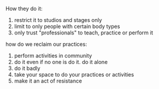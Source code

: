 How they do it:

1. restrict it to studios and stages only
2. limit to only people with certain body types
3. only trust "professionals" to teach, practice or perform it



how do we reclaim our practices:

1. perform activities in community
2. do it even if no one is do it. do it alone
3. do it badly
4. take your space to do your practices or activities
5. make it an act of resistance